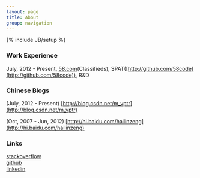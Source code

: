 ```yaml
---
layout: page
title: About
group: navigation
---
```

{% include JB/setup %}

### Work Experience
 
July, 2012 - Present, [58.com](http://www.58.com)(Classifieds), SPAT([http://github.com/58code](http://github.com/58code)), R&D 


### Chinese Blogs

(July, 2012 - Present) [http://blog.csdn.net/m_vptr](http://blog.csdn.net/m_vptr)

(Oct, 2007 - Jun, 2012) [http://hi.baidu.com/hailinzeng](http://hi.baidu.com/hailinzeng)

### Links

<div class="tagPanel">
	<a href="http://stackoverflow.com/users/732267/hailinzeng" title="stackoverflow"> <div class="tag">stackoverflow</div></a>
	<a href="http://github.com/hailinzeng" title="github"> <div class="tag">github</div></a>
	<a href="http://cn.linkedin.com/in/hailinzeng" title="linkedin"> <div class="tag">linkedin</div></a>
</div>